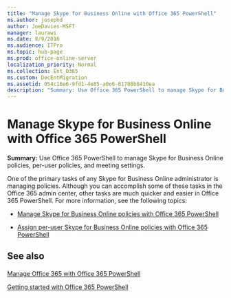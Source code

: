 ```yaml
---
title: "Manage Skype for Business Online with Office 365 PowerShell"
ms.author: josephd
author: JoeDavies-MSFT
manager: laurawi
ms.date: 8/9/2016
ms.audience: ITPro
ms.topic: hub-page
ms.prod: office-online-server
localization_priority: Normal
ms.collection: Ent_O365
ms.custom: DecEntMigration
ms.assetid: 054c16e6-9fd1-4e85-a0e6-81788b8410ea
description: "Summary: Use Office 365 PowerShell to manage Skype for Business Online policies, per-user policies, and meeting settings."
---
```


# Manage Skype for Business Online with Office 365 PowerShell

 **Summary:** Use Office 365 PowerShell to manage Skype for Business Online policies, per-user policies, and meeting settings.
  
One of the primary tasks of any Skype for Business Online administrator is managing policies. Although you can accomplish some of these tasks in the Office 365 admin center, other tasks are much quicker and easier in Office 365 PowerShell. For more information, see the following topics:
  
- [Manage Skype for Business Online policies with Office 365 PowerShell](manage-skype-for-business-online-policies-with-office-365-powershell.md)
    
- [Assign per-user Skype for Business Online policies with Office 365 PowerShell](assign-per-user-skype-for-business-online-policies-with-office-365-powershell.md)
    
## See also

#### 

[Manage Office 365 with Office 365 PowerShell](manage-office-365-with-office-365-powershell.md)
  
[Getting started with Office 365 PowerShell](getting-started-with-office-365-powershell.md)

